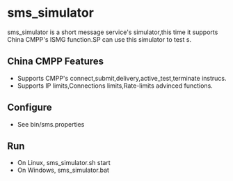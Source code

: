 # sms_simulator

sms_simulator is a short message service's simulator,this time it supports China CMPP's ISMG function.SP can use this simulator to test s.

## China CMPP Features

* Supports CMPP's connect,submit,delivery,active_test,terminate instrucs.
* Supports IP limits,Connections limits,Rate-limits advinced functions.

## Configure

* See bin/sms.properties 

## Run

* On Linux, sms_simulator.sh start
* On Windows, sms_simulator.bat  


